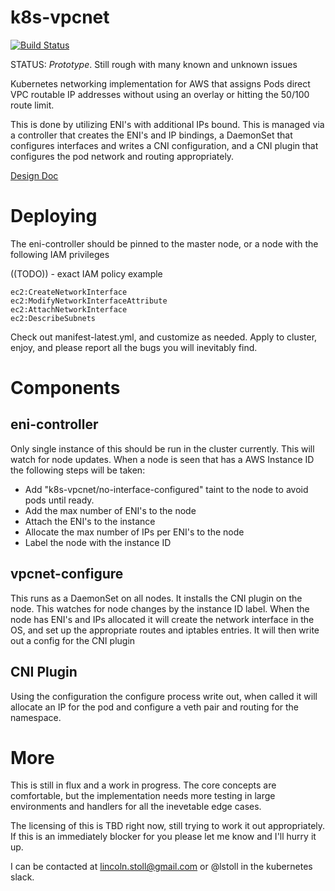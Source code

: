 # k8s-vpcnet

[![Build Status](https://travis-ci.org/lstoll/k8s-vpcnet.svg?branch=master)](https://travis-ci.org/lstoll/k8s-vpcnet)

STATUS: _Prototype_. Still rough with many known and unknown issues

Kubernetes networking implementation for AWS that assigns Pods direct VPC routable IP addresses without using an overlay or hitting the 50/100 route limit.

This is done by utilizing ENI's with additional IPs bound. This is managed via a controller that creates the ENI's and IP bindings, a DaemonSet that configures interfaces and writes a CNI configuration, and a CNI plugin that configures the pod network and routing appropriately.

[Design Doc](https://docs.google.com/document/d/1A5uQ22KlRCy-SR7OtRqTTROPc2BGBYc-nosG2-Pd2fs)

# Deploying

The eni-controller should be pinned to the master node, or a node with the following IAM privileges

((TODO)) - exact IAM policy example

```
ec2:CreateNetworkInterface
ec2:ModifyNetworkInterfaceAttribute
ec2:AttachNetworkInterface
ec2:DescribeSubnets
```

Check out manifest-latest.yml, and customize as needed. Apply to cluster, enjoy, and please report all the bugs you will inevitably find.

# Components

## eni-controller

Only single instance of this should be run in the cluster currently. This will watch for node updates. When a node is seen that has a AWS Instance ID the following steps will be taken:

* Add "k8s-vpcnet/no-interface-configured" taint to the node to avoid pods until ready.
* Add the max number of ENI's to the node
* Attach the ENI's to the instance
* Allocate the max number of IPs per ENI's to the node
* Label the node with the instance ID

## vpcnet-configure

This runs as a DaemonSet on all nodes. It installs the CNI plugin on the node. This watches for node changes by the instance ID label. When the node has ENI's and IPs allocated it will create the network interface in the OS, and set up the appropriate routes and iptables entries. It will then write out a config for the CNI plugin

## CNI Plugin

Using the configuration the configure process write out, when called it will allocate an IP for the pod and configure a veth pair and routing for the namespace.

# More

This is still in flux and a work in progress. The core concepts are comfortable, but the implementation needs more testing in large environments and handlers for all the inevetable edge cases.

The licensing of this is TBD right now, still trying to work it out appropriately. If this is an immediately blocker for you please let me know and I'll hurry it up.

I can be contacted at lincoln.stoll@gmail.com or @lstoll in the kubernetes slack.
